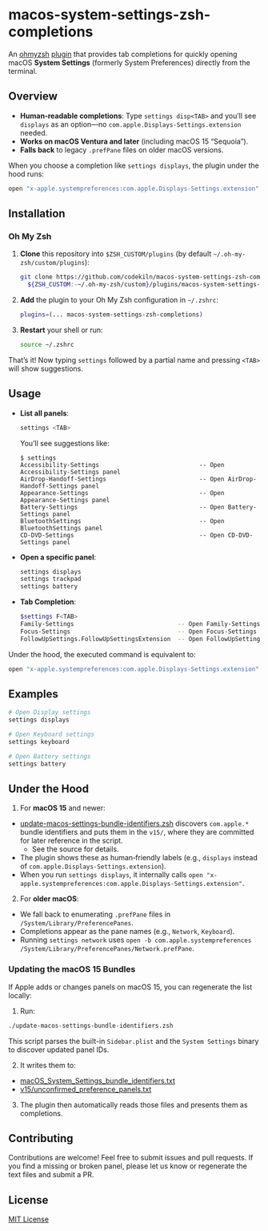 # macos-system-settings-zsh-completions

An [ohmyzsh](https://github.com/ohmyzsh/ohmyzsh) [plugin](https://github.com/ohmyzsh/ohmyzsh/wiki/plugins) that provides tab completions for quickly opening macOS **System Settings** (formerly System Preferences) directly from the terminal.  

## Overview

- **Human‐readable completions**: Type `settings disp<TAB>` and you’ll see `displays` as an option—no `com.apple.Displays-Settings.extension` needed.  
- **Works on macOS Ventura and later** (including macOS 15 “Sequoia”).  
- **Falls back** to legacy `.prefPane` files on older macOS versions.  

When you choose a completion like `settings displays`, the plugin under the hood runs:

~~~bash
open "x-apple.systempreferences:com.apple.Displays-Settings.extension"
~~~

## Installation

### Oh My Zsh

1. **Clone** this repository into `$ZSH_CUSTOM/plugins` (by default `~/.oh-my-zsh/custom/plugins`):
   ~~~bash
   git clone https://github.com/codekiln/macos-system-settings-zsh-completions.git \
     ${ZSH_CUSTOM:-~/.oh-my-zsh/custom}/plugins/macos-system-settings-zsh-completions
   ~~~

2. **Add** the plugin to your Oh My Zsh configuration in `~/.zshrc`:
   ~~~bash
   plugins=(... macos-system-settings-zsh-completions)
   ~~~

3. **Restart** your shell or run:
   ~~~bash
   source ~/.zshrc
   ~~~

That’s it! Now typing `settings` followed by a partial name and pressing `<TAB>` will show suggestions.

## Usage

- **List all panels**:
  ~~~bash
  settings <TAB>
  ~~~
  You’ll see suggestions like:
  ~~~
  $ settings                        
  Accessibility-Settings                            -- Open Accessibility-Settings panel
  AirDrop-Handoff-Settings                          -- Open AirDrop-Handoff-Settings panel
  Appearance-Settings                               -- Open Appearance-Settings panel
  Battery-Settings                                  -- Open Battery-Settings panel
  BluetoothSettings                                 -- Open BluetoothSettings panel
  CD-DVD-Settings                                   -- Open CD-DVD-Settings panel
  ~~~

- **Open a specific panel**:
  ~~~bash
  settings displays
  settings trackpad
  settings battery
  ~~~

- **Tab Completion**:
  ~~~bash
  $settings F<TAB>
  Family-Settings                             -- Open Family-Settings panel
  Focus-Settings                              -- Open Focus-Settings panel
  FollowUpSettings.FollowUpSettingsExtension  -- Open FollowUpSettings.Follo
  ~~~

Under the hood, the executed command is equivalent to:
~~~bash
open "x-apple.systempreferences:com.apple.Displays-Settings.extension"
~~~

## Examples

~~~bash
# Open Display settings
settings displays

# Open Keyboard settings
settings keyboard

# Open Battery settings
settings battery
~~~

## Under the Hood

1. For **macOS 15** and newer:  
 - [update-macos-settings-bundle-identifiers.zsh](./update-macos-settings-bundle-identifiers.zsh) discovers `com.apple.*` bundle identifiers and puts them in the `v15/`, where they are committed for later reference in the script.
   - See the source for details.
 - The plugin shows these as human‐friendly labels (e.g., `displays` instead of `com.apple.Displays-Settings.extension`).  
 - When you run `settings displays`, it internally calls `open "x-apple.systempreferences:com.apple.Displays-Settings.extension"`.

2. For **older macOS**:  
 - We fall back to enumerating `.prefPane` files in `/System/Library/PreferencePanes`.  
 - Completions appear as the pane names (e.g., `Network`, `Keyboard`).  
 - Running `settings network` uses `open -b com.apple.systempreferences /System/Library/PreferencePanes/Network.prefPane`.

### Updating the macOS 15 Bundles

If Apple adds or changes panels on macOS 15, you can regenerate the list locally:

1. Run:
 ~~~bash
 ./update-macos-settings-bundle-identifiers.zsh
 ~~~
 This script parses the built-in `Sidebar.plist` and the `System Settings` binary to discover updated panel IDs.  

2. It writes them to:
  * [macOS_System_Settings_bundle_identifiers.txt](./v15/macOS_System_Settings_bundle_identifiers.txt)
  * [v15/unconfirmed_preference_panels.txt](./v15/unconfirmed_preference_panels.txt)

3. The plugin then automatically reads those files and presents them as completions.

## Contributing

Contributions are welcome! Feel free to submit issues and pull requests. If you find a missing or broken panel, please let us know or regenerate the text files and submit a PR.

## License

[MIT License](LICENSE)
